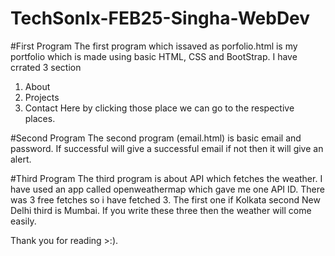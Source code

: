# TechSonIx-FEB25-Singha-WebDev
#First Program
The first program which issaved as porfolio.html is my portfolio which is made using basic HTML, CSS and BootStrap. I have crrated 3 section 
1) About
2) Projects
3) Contact
   Here by clicking those place we can go to the respective places.
   

#Second Program
The second program (email.html) is basic email and password. If successful will give a successful email if not then it will give an alert.

#Third Program
The third program is about API which fetches the weather. I have used an app called openweathermap which gave me one API ID. There was 3 free fetches so i have fetched 3.
The first one if Kolkata second New Delhi third is Mumbai.
If you write these three then the weather will come easily.

 Thank you for reading >:).
